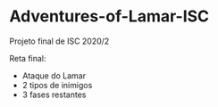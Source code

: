 # Adventures-of-Lamar-ISC
Projeto final de ISC 2020/2

Reta final:
- Ataque do Lamar
- 2 tipos de inimigos
- 3 fases restantes
